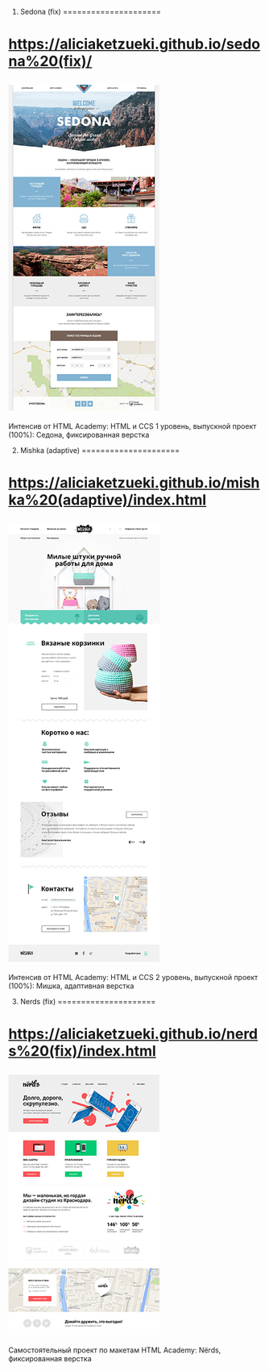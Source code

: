 1. Sedona (fix)
=====================
# https://aliciaketzueki.github.io/sedona%20(fix)/
![Sedona (fix)](https://github.com/aliciaketzueki/aliciaketzueki.github.io/raw/master/img/sedona-index-1200.jpg)
---
Интенсив от HTML Academy: HTML и CCS 1 уровень, выпускной проект (100%):
Седона, фиксированная верстка

2. Mishka (adaptive)
=====================
# https://aliciaketzueki.github.io/mishka%20(adaptive)/index.html
![Mishka (adaptive)](https://github.com/aliciaketzueki/aliciaketzueki.github.io/raw/master/img/mishka-index-desktop.jpg)
---
Интенсив от HTML Academy: HTML и CCS 2 уровень, выпускной проект (100%):
Мишка, адаптивная верстка

3. Nerds (fix)
=====================
# https://aliciaketzueki.github.io/nerds%20(fix)/index.html
![Nerds (fix)](https://github.com/aliciaketzueki/aliciaketzueki.github.io/raw/master/img/nerds-index.jpg)
---
Самостоятельный проект по макетам HTML Academy:
Nёrds, фиксированная верстка
